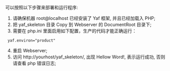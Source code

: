 可以按照以下步骤来部署和运行程序:

1. 请确保机器 root@localhost 已经安装了 Yaf 框架, 并且已经加载入 PHP;
2. 把 yaf_skeleton 目录 Copy 到 Webserver 的 DocumentRoot 目录下;
3. 需要在 php.ini 里面启用如下配置，生产的代码才能正确运行：
	
```
 yaf.environ="product"
 ```
	
4. 重启 Webserver;
5. 访问 http://yourhost/yaf_skeleton/, 出现 Hellow Word!, 表示运行成功, 否则请查看 php 错误日志;
